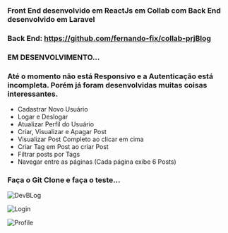 ### Front End desenvolvido em ReactJs em Collab com Back End desenvolvido em Laravel

### Back End: https://github.com/fernando-fix/collab-prjBlog

### EM DESENVOLVIMENTO...

### Até o momento não está Responsivo e a Autenticação está incompleta. Porém já foram desenvolvidas muitas coisas interessantes.

<ul>
  <li>Cadastrar Novo Usuário</li>
  <li>Logar e Deslogar</li>
  <li>Atualizar Perfil do Usuário</li>
  <li>Criar, Visualizar e Apagar Post</li>
  <li>Visualizar Post Completo ao clicar em cima</li>
  <li>Criar Tag em Post ao criar Post</li>
  <li>Filtrar posts por Tags</li>
  <li>Navegar entre as páginas (Cada página exibe 6 Posts)</li>
</ul>

### Faça o Git Clone e faça o teste...

![DevBLog](https://github.com/Paulo-Pacheco-Junior/collab-prjblog-reactjs/assets/78752003/5a560701-9883-4198-8731-07f8ceedff17)

![Login](https://github.com/Paulo-Pacheco-Junior/collab-prjblog-reactjs/assets/78752003/417cbe61-5298-4e01-a5cd-20fc37a43e7f)

![Profile](https://github.com/Paulo-Pacheco-Junior/collab-prjblog-reactjs/assets/78752003/b04f1a8b-b4b9-4a79-801f-8d0187425c09)

